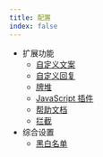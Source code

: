 ```yaml
---
title: 配置
index: false
---
```

- 扩展功能
  - [自定义文案](./custom_text.md)
  - [自定义回复](./reply.md)
  - [牌堆](./deck.md)
  - [JavaScript 插件](./jsscript.md)
  - [帮助文档](./helpdoc.md)
  - [拦截](./censor.md)
- 综合设置
  - [黑白名单](./ban.md)